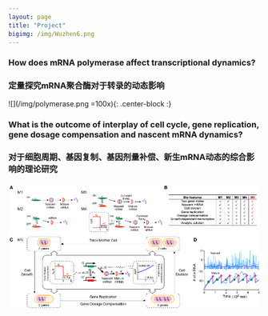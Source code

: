 ```yaml
---
layout: page
title: "Project"
bigimg: /img/Wuzhen6.png
---
```

### How does mRNA polymerase affect transcriptional dynamics?
### 定量探究mRNA聚合酶对于转录的动态影响
![](/img/polymerase.png =100x){: .center-block :}

### What is the outcome of interplay of cell cycle, gene replication, gene dosage compensation and nascent mRNA dynamics?
### 对于细胞周期、基因复制、基因剂量补偿、新生mRNA动态的综合影响的理论研究
![](/img/full.png)
